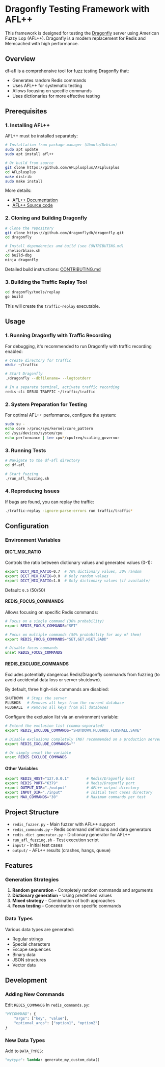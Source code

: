 # Dragonfly Testing Framework with AFL++

This framework is designed for testing the [Dragonfly](https://github.com/dragonflydb/dragonfly) server using American Fuzzy Lop (AFL++). Dragonfly is a modern replacement for Redis and Memcached with high performance.

## Overview

df-afl is a comprehensive tool for fuzz testing Dragonfly that:
- Generates random Redis commands
- Uses AFL++ for systematic testing
- Allows focusing on specific commands
- Uses dictionaries for more effective testing

## Prerequisites

### 1. Installing AFL++

AFL++ must be installed separately:

```bash
# Installation from package manager (Ubuntu/Debian)
sudo apt update
sudo apt install afl++

# Or build from source
git clone https://github.com/AFLplusplus/AFLplusplus
cd AFLplusplus
make distrib
sudo make install
```

More details:
- [AFL++ Documentation](https://aflplus.plus/)
- [AFL++ Source code](https://github.com/AFLplusplus/AFLplusplus)

### 2. Cloning and Building Dragonfly

```bash
# Clone the repository
git clone https://github.com/dragonflydb/dragonfly.git
cd dragonfly

# Install dependencies and build (see CONTRIBUTING.md)
./helio/blaze.sh
cd build-dbg
ninja dragonfly
```

Detailed build instructions: [CONTRIBUTING.md](https://github.com/dragonflydb/dragonfly/blob/main/CONTRIBUTING.md)

### 3. Building the Traffic Replay Tool

```bash
cd dragonfly/tools/replay
go build
```

This will create the `traffic-replay` executable.

## Usage

### 1. Running Dragonfly with Traffic Recording

For debugging, it's recommended to run Dragonfly with traffic recording enabled:

```bash
# Create directory for traffic
mkdir ~/traffic

# Start Dragonfly
./dragonfly --dbfilename= --logtostderr

# In a separate terminal, activate traffic recording
redis-cli DEBUG TRAFFIC ~/traffic/traffic
```

### 2. System Preparation for Testing

For optimal AFL++ performance, configure the system:

```bash
sudo su -
echo core >/proc/sys/kernel/core_pattern
cd /sys/devices/system/cpu
echo performance | tee cpu*/cpufreq/scaling_governor
```

### 3. Running Tests

```bash
# Navigate to the df-afl directory
cd df-afl

# Start fuzzing
./run_afl_fuzzing.sh
```

### 4. Reproducing Issues

If bugs are found, you can replay the traffic:

```bash
./traffic-replay -ignore-parse-errors run traffic/traffic*
```

## Configuration

### Environment Variables

#### DICT_MIX_RATIO

Controls the ratio between dictionary values and generated values (0-1):

```bash
export DICT_MIX_RATIO=0.7  # 70% dictionary values, 30% random
export DICT_MIX_RATIO=0.0  # Only random values
export DICT_MIX_RATIO=1.0  # Only dictionary values (if available)
```

Default: `0.5` (50/50)

#### REDIS_FOCUS_COMMANDS

Allows focusing on specific Redis commands:

```bash
# Focus on a single command (30% probability)
export REDIS_FOCUS_COMMANDS="SET"

# Focus on multiple commands (50% probability for any of them)
export REDIS_FOCUS_COMMANDS="SET,GET,HSET,SADD"

# Disable focus commands
unset REDIS_FOCUS_COMMANDS
```

#### REDIS_EXCLUDE_COMMANDS

Excludes potentially dangerous Redis/Dragonfly commands from fuzzing (to avoid accidental data loss or server shutdown).

By default, three high-risk commands are disabled:

```bash
SHUTDOWN  # Stops the server
FLUSHDB   # Removes all keys from the current database
FLUSHALL  # Removes all keys from all databases
```

Configure the exclusion list via an environment variable:

```bash
# Extend the exclusion list (comma-separated)
export REDIS_EXCLUDE_COMMANDS="SHUTDOWN,FLUSHDB,FLUSHALL,SAVE"

# Disable exclusions completely (NOT recommended on a production server)
export REDIS_EXCLUDE_COMMANDS=""

# Or simply unset the variable
unset REDIS_EXCLUDE_COMMANDS
```

#### Other Variables

```bash
export REDIS_HOST="127.0.0.1"        # Redis/Dragonfly host
export REDIS_PORT="6379"             # Redis/Dragonfly port
export OUTPUT_DIR="./output"         # AFL++ output directory
export INPUT_DIR="./input"           # Initial test cases directory
export MAX_COMMANDS="30"             # Maximum commands per test
```

## Project Structure

- `redis_fuzzer.py` - Main fuzzer with AFL++ support
- `redis_commands.py` - Redis command definitions and data generators
- `redis_dict_generator.py` - Dictionary generator for AFL++
- `run_afl_fuzzing.sh` - Test execution script
- `input/` - Initial test cases
- `output/` - AFL++ results (crashes, hangs, queue)

## Features

### Generation Strategies

1. **Random generation** - Completely random commands and arguments
2. **Dictionary generation** - Using predefined values
3. **Mixed strategy** - Combination of both approaches
4. **Focus testing** - Concentration on specific commands

### Data Types

Various data types are generated:
- Regular strings
- Special characters
- Escape sequences
- Binary data
- JSON structures
- Vector data

## Development

### Adding New Commands

Edit `REDIS_COMMANDS` in `redis_commands.py`:

```python
"MYCOMMAND": {
    "args": ["key", "value"], 
    "optional_args": ["option1", "option2"]
}
```

### New Data Types

Add to `DATA_TYPES`:

```python
"mytype": lambda: generate_my_custom_data()
```
